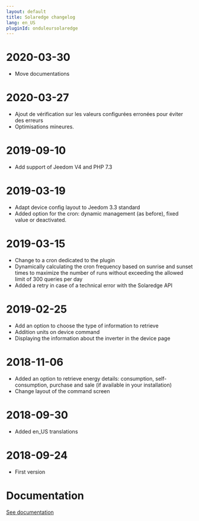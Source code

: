 ```yaml
---
layout: default
title: Solaredge changelog
lang: en_US
pluginId: onduleursolaredge
---
```


# 2020-03-30

- Move documentations

# 2020-03-27

- Ajout de vérification sur les valeurs configurées erronées pour éviter des erreurs
- Optimisations mineures.

# 2019-09-10

- Add support of Jeedom V4 and PHP 7.3

# 2019-03-19

- Adapt device config layout to Jeedom 3.3 standard
- Added option for the cron: dynamic management (as before), fixed value or deactivated.

# 2019-03-15

- Change to a cron dedicated to the plugin
- Dynamically calculating the cron frequency based on sunrise and sunset times to maximize the number of runs without exceeding the allowed limit of 300 queries per day
- Added a retry in case of a technical error with the Solaredge API

# 2019-02-25

- Add an option to choose the type of information to retrieve
- Addition units on device command
- Displaying the information about the inverter in the device page

# 2018-11-06

- Added an option to retrieve energy details: consumption, self-consumption, purchase and sale (if available in your installation)
- Change layout of the command screen

# 2018-09-30

- Added en_US translations

# 2018-09-24

- First version

# Documentation

[See documentation]({{site.baseurl}}/{{page.pluginId}}/{{page.lang}})
